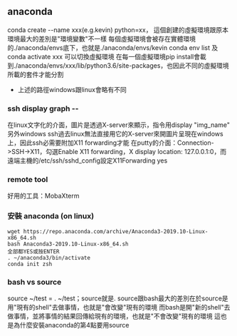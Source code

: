 ## anaconda
conda create --name xxx(e.g.kevin) python=xx，
這個創建的虛擬環境跟原本環境最大的差別是"環境變數"不一樣
每個虛擬環境會被存在實體環境的./anaconda/envs底下，也就是./anaconda/envs/kevin
conda env list 及 conda activate xxx 可以切換虛擬環境
在每一個虛擬環境pip install會載到./anaconda/envs/xxx/lib/python3.6/site-packages，也因此不同的虛擬環境所載的套件才能分割
* 上述的路徑windows跟linux會略有不同

### ssh display graph --
在linux文字化的介面，圖片是透過X-server來顯示，指令用display "img_name"
另外windows ssh過去linux無法直接用它的X-server來開圖片呈現在windows上，因此ssh必需要附加X11 forwarding才能
在putty的介面：Connection->SSH->X11，勾選Enable X11 forwarding，X display location: 127.0.0.1:0，而遠端主機的/etc/ssh/sshd_config設定X11Forwarding yes

### remote tool
好用的工具：MobaXterm

### 安裝 anaconda (on linux)
```
wget https://repo.anaconda.com/archive/Anaconda3-2019.10-Linux-x86_64.sh
bash Anaconda3-2019.10-Linux-x86_64.sh
全部都YES或按ENTER
. ~/anaconda3/bin/activate
conda init zsh
```

### bash vs source
source ~/test = . ~/test；source就是.
source跟bash最大的差別在於source是用"現有的shell"去做事情，也就是"會改變"現有的環境
而bash是開"新的shell"去做事情，並將事情的結果回傳給現有的環境，也就是"不會改變"現有的環境
這也是為什麼安裝anaconda的第4點要用source

